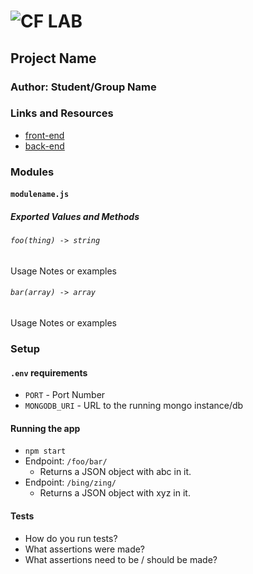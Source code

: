 # ![CF](http://i.imgur.com/7v5ASc8.png) LAB

## Project Name

### Author: Student/Group Name

### Links and Resources

- [front-end](http://full-stack-app-client.s3-website.us-east-2.amazonaws.com)
- [back-end](https://full-stack-lab-tl.herokuapp.com/)

### Modules

#### `modulename.js`

##### Exported Values and Methods

###### `foo(thing) -> string`

Usage Notes or examples

###### `bar(array) -> array`

Usage Notes or examples

### Setup

#### `.env` requirements

- `PORT` - Port Number
- `MONGODB_URI` - URL to the running mongo instance/db

#### Running the app

- `npm start`
- Endpoint: `/foo/bar/`
  - Returns a JSON object with abc in it.
- Endpoint: `/bing/zing/`
  - Returns a JSON object with xyz in it.

#### Tests

- How do you run tests?
- What assertions were made?
- What assertions need to be / should be made?
